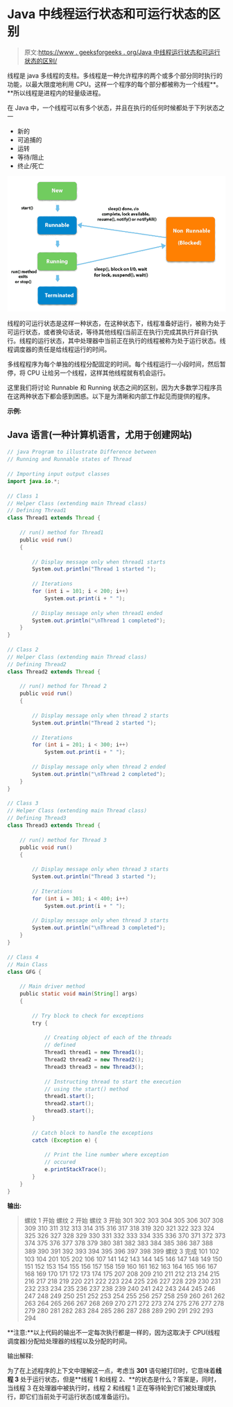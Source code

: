 # Java 中线程运行状态和可运行状态的区别

> 原文:[https://www . geeksforgeeks . org/Java 中线程运行状态和可运行状态的区别/](https://www.geeksforgeeks.org/difference-between-running-and-runnable-states-of-a-thread-in-java/)

线程是 java 多线程的支柱。多线程是一种允许程序的两个或多个部分同时执行的功能，以最大限度地利用 CPU。这样一个程序的每个部分都被称为一个线程**。**所以线程是进程内的轻量级进程。

在 Java 中，一个线程可以有多个状态，并且在执行的任何时候都处于下列状态之一

*   新的
*   可追捕的
*   运转
*   等待/阻止
*   终止/死亡

![](img/0edecaa9883759ac84852f585c4693e1.png)

线程的可运行状态是这样一种状态，在这种状态下，线程准备好运行，被称为处于可运行状态，或者换句话说，等待其他线程(当前正在执行)完成其执行并自行执行。线程的运行状态，其中处理器中当前正在执行的线程被称为处于运行状态。线程调度器的责任是给线程运行的时间。

多线程程序为每个单独的线程分配固定的时间。每个线程运行一小段时间，然后暂停，将 CPU 让给另一个线程，这样其他线程就有机会运行。

这里我们将讨论 Runnable 和 Running 状态之间的区别，因为大多数学习程序员在这两种状态下都会感到困惑。以下是为清晰和内部工作起见而提供的程序。

**示例:**

## Java 语言(一种计算机语言，尤用于创建网站)

```java
// java Program to illustrate Difference between
// Running and Runnable states of Thread

// Importing input output classes
import java.io.*;

// Class 1
// Helper Class (extending main Thread class)
// Defining Thread1
class Thread1 extends Thread {

    // run() method for Thread1
    public void run()
    {

        // Display message only when thread1 starts
        System.out.println("Thread 1 started ");

        // Iterations
        for (int i = 101; i < 200; i++)
            System.out.print(i + " ");

        // Display message only when thread1 ended
        System.out.println("\nThread 1 completed");
    }
}

// Class 2
// Helper Class (extending main Thread class)
// Defining Thread2
class Thread2 extends Thread {

    // run() method for Thread 2
    public void run()
    {

        // Display message only when thread 2 starts
        System.out.println("Thread 2 started ");

        // Iterations
        for (int i = 201; i < 300; i++)
            System.out.print(i + " ");

        // Display message only when thread 2 ended
        System.out.println("\nThread 2 completed");
    }
}

// Class 3
// Helper Class (extending main Thread class)
// Defining Thread3
class Thread3 extends Thread {

    // run() method for Thread 3
    public void run()
    {

        // Display message only when thread 3 starts
        System.out.println("Thread 3 started ");

        // Iterations
        for (int i = 301; i < 400; i++)
            System.out.print(i + " ");

        // Display message only when thread 3 starts
        System.out.println("\nThread 3 completed");
    }
}

// Class 4
// Main Class
class GFG {

    // Main driver method
    public static void main(String[] args)
    {

        // Try block to check for exceptions
        try {

            // Creating object of each of the threads
            // defined
            Thread1 thread1 = new Thread1();
            Thread2 thread2 = new Thread2();
            Thread3 thread3 = new Thread3();

            // Instructing thread to start the execution
            // using the start() method
            thread1.start();
            thread2.start();
            thread3.start();
        }

        // Catch block to handle the exceptions
        catch (Exception e) {

            // Print the line number where exception
            // occured
            e.printStackTrace();
        }
    }
}
```

**输出:**

> 螺纹 1 开始
> 螺纹 2 开始
> 螺纹 3 开始
> 301 302 303 304 305 306 307 308 309 310 311 312 313 314 315 316 317 318 319 320 321 322 323 324 325 326 327 328 329 330 331 332 333 334 335 336 370 371 372 373 374 375 376 377 378 379 380 381 382 383 384 385 386 387 388 389 390 391 392 393 394 395 396 397 398 399
> 螺纹 3 完成
> 101 102 103 104 201 105 202 106 107 141 142 143 144 145 146 147 148 149 150 151 152 153 154 155 156 157 158 159 160 161 162 163 164 165 166 167 168 169 170 171 172 173 174 175 207 208 209 210 211 212 213 214 215 216 217 218 219 220 221 222 223 224 225 226 227 228 229 230 231 232 233 234 235 236 237 238 239 240 241 242 243 244 245 246 247 248 249 250 251 252 253 254 255 256 257 258 259 260 261 262 263 264 265 266 267 268 269 270 271 272 273 274 275 276 277 278 279 280 281 282 283 284 285 286 287 288 289 290 291 292 293 294

**注意:**以上代码的输出不一定每次执行都是一样的，因为这取决于 CPU(线程调度器)分配给处理器的线程以及分配的时间。

输出解释:

为了在上述程序的上下文中理解这一点，考虑当 **301** 语句被打印时，它意味着**线程 3** 处于运行状态，但是**线程 1 和线程 2、**的状态是什么？答案是，同时，当线程 3 在处理器中被执行时，线程 2 和线程 1 正在等待轮到它们被处理或执行，即它们当前处于可运行状态(或准备运行)。